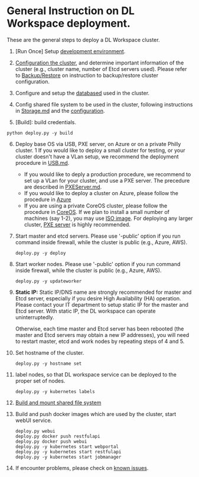 # General Instruction on DL Workspace deployment. 

These are the general steps to deploy a DL Workspace cluster. 

1. [Run Once] Setup [development environment](../../DevEnvironment/Readme.md).  

2. [Configuration the cluster](../configuration/Readme.md), and determine important information of the cluster (e.g., cluster name, number of Etcd servers used). Please refer to [Backup/Restore](../Backup.md) on instruction to backup/restore cluster configuration. 

3. Configure and setup the [databased](../database/Readme.md) used in the cluster. 

4. Config shared file system to be used in the cluster, following instructions in [Storage.md](../Storage/Readme.md) and the [configuration](../Storage/configure.md).

5. [Build]: build credentials.
  ```
  python deploy.py -y build 
  ```

6. Deploy base OS via USB, PXE server, on Azure or on a private Philly cluster. 
    1 If you would like to deploy a small cluster for testing, or your cluster doesn't have a VLan setup, we recommend the deployment procedure in [USB.md](USB.md). 
    * If you would like to deply a production procedure, we recommend to set up a VLan for your cluster, and use a PXE server. The precedure are described in [PXEServer.md](PXEServer.md). 
    * If you would like to deploy a cluster on Azure, please follow the procedure in [Azure](../Azure/Readme.md)
    * If you are using a private CoreOS cluster, please follow the procedure in [CoreOS](philly.md). 
    If we plan to install a small number of machines (say 1-2), you may use [ISO image](USB.md). For deploying any larger cluster, [PXE server](PXEServer.md) is highly recommended. 
  

7. Start master and etcd servers. Please use '-public' option if you run command inside firewall, while the cluster is public (e.g., Azure, AWS).
    ```
    deploy.py -y deploy
    ```
  
8. Start worker nodes. Please use '-public' option if you run command inside firewall, while the cluster is public (e.g., Azure, AWS).

    ```
    deploy.py -y updateworker
    ```

9. **__Static IP:__** Static IP/DNS name are strongly recommended for master and Etcd server, especially if you desire High Availability (HA) operation. Please contact your IT department to setup static IP for the master and Etcd server. With static IP, the DL workspace can operate uninterruptedly. 

    Otherwise, each time master and Etcd server has been rebooted (the master and Etcd servers may obtain a new IP addresses), you will need to restart master, etcd and work nodes by repeating steps of 4 and 5. 
  
10. Set hostname of the cluster. 
    ```
    deploy.py -y hostname set
    ```

11. label nodes, so that DL workspace service can be deployed to the proper set of nodes. 
    ```
    deploy.py -y kubernetes labels
    ```

12. [Build and mount shared file system](../Storage/Readme.md)
  
14. Build and push docker images which are used by the cluster, start webUI service. 
     ```
     deploy.py webui
     deploy.py docker push restfulapi
     deploy.py docker push webui
     deploy.py -y kubernetes start webportal
     deploy.py -y kubernetes start restfulapi
     deploy.py -y kubernetes start jobmanager
     ```

15. If encounter problems, please check on [known issues](../knownissues/Readme.md).